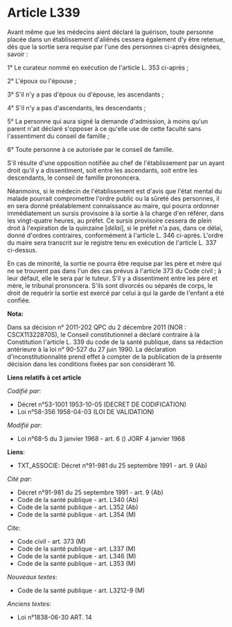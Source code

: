 # Article L339

Avant même que les médecins aient déclaré la guérison, toute personne placée dans un établissement d'aliénés cessera
également d'y être retenue, dès que la sortie sera requise par l'une des personnes ci-après désignées, savoir :

1° Le curateur nommé en exécution de l'article L. 353 ci-après ;

2° L'époux ou l'épouse ;

3° S'il n'y a pas d'époux ou d'épouse, les ascendants ;

4° S'il n'y a pas d'ascendants, les descendants ;

5° La personne qui aura signé la demande d'admission, à moins qu'un parent n'ait déclaré s'opposer à ce qu'elle use de cette
faculté sans l'assentiment du conseil de famille ;

6° Toute personne à ce autorisée par le conseil de famille.

S'il résulte d'une opposition notifiée au chef de l'établissement par un ayant droit qu'il y a dissentiment, soit entre les
ascendants, soit entre les descendants, le conseil de famille prononcera.

Néanmoins, si le médecin de l'établissement est d'avis que l'état mental du malade pourrait compromettre l'ordre public ou la
sûreté des personnes, il en sera donné préalablement connaissance au maire, qui pourra ordonner immédiatement un sursis
provisoire à la sortie à la charge d'en référer, dans les vingt-quatre heures, au préfet. Ce sursis provisoire cessera de
plein droit à l'expiration de la quinzaine [*délai*], si le préfet n'a pas, dans ce délai, donné d'ordres contraires,
conformément à l'article L. 346 ci-après. L'ordre du maire sera transcrit sur le registre tenu en exécution de l'article L.
337 ci-dessus.

En cas de minorité, la sortie ne pourra être requise par les père et mère qui ne se trouvent pas dans l'un des cas prévus à
l'article 373 du Code civil ; à leur défaut, elle le sera par le tuteur. S'il y a dissentiment entre les père et mère, le
tribunal prononcera. S'ils sont divorcés ou séparés de corps, le droit de requérir la sortie est exercé par celui à qui la
garde de l'enfant a été confiée.

**Nota:**

Dans sa décision n° 2011-202 QPC du 2 décembre 2011 (NOR : CSCX11322870S), le Conseil constitutionnel a déclaré contraire à
la Constitution l'article L. 339 du code de la santé publique, dans sa rédaction antérieure à la loi n° 90-527 du 27 juin
1990. La déclaration d'inconstitutionnalité prend effet à compter de la publication de la présente décision dans les
conditions fixées par son considérant 16.

**Liens relatifs à cet article**

_Codifié par_:

  - Décret n°53-1001 1953-10-05 (DECRET DE CODIFICATION)
  - Loi n°58-356 1958-04-03 (LOI DE VALIDATION)

_Modifié par_:

  - Loi n°68-5 du 3 janvier 1968 - art. 6 () JORF 4 janvier 1968

**Liens**:

  - TXT_ASSOCIE: Décret n°91-981 du 25 septembre 1991 - art. 9 (Ab)

_Cité par_:

  - Décret n°91-981 du 25 septembre 1991 - art. 9 (Ab)
  - Code de la santé publique - art. L340 (Ab)
  - Code de la santé publique - art. L352 (Ab)
  - Code de la santé publique - art. L354 (M)

_Cite_:

  - Code civil - art. 373 (M)
  - Code de la santé publique - art. L337 (M)
  - Code de la santé publique - art. L346 (M)
  - Code de la santé publique - art. L353 (M)

_Nouveaux textes_:

  - Code de la santé publique - art. L3212-9 (M)

_Anciens textes_:

  - Loi n°1838-06-30 ART. 14
